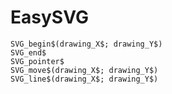 # EasySVG

    SVG_begin$(drawing_X$; drawing_Y$)         
    SVG_end$                                   
    SVG_pointer$                               
    SVG_move$(drawing_X$; drawing_Y$)          
    SVG_line$(drawing_X$; drawing_Y$)          



